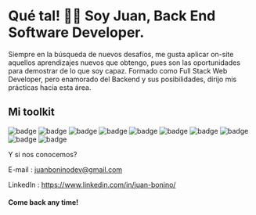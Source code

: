 # Qué tal! 👋🏽  Soy Juan, Back End Software Developer.

Siempre en la búsqueda de nuevos desafíos, me gusta aplicar on-site aquellos aprendizajes nuevos que obtengo, pues son las oportunidades para demostrar de lo que soy capaz. Formado como Full Stack Web Developer, pero enamorado del Backend y sus posibilidades, dirijo mis prácticas hacia esta área.



## Mi toolkit 
![badge](https://camo.githubusercontent.com/6cf9abe9d706421df40ff4feff208a5728df2b77f9eb21f24d09df00a0d69203/68747470733a2f2f696d672e736869656c64732e696f2f62616467652f547970655363726970742d3030374143433f7374796c653d666f722d7468652d6261646765266c6f676f3d74797065736372697074266c6f676f436f6c6f723d7768697465
)
![badge](https://img.shields.io/badge/Node.js-43853D?style=for-the-badge&logo=node.js&logoColor=white)
![badge](https://img.shields.io/badge/Express.js-404D59?style=for-the-badge)
![badge](https://img.shields.io/badge/sequelize-323330?style=for-the-badge&logo=sequelize&logoColor=blue)
![badge](https://img.shields.io/badge/Java-ED8B00?style=for-the-badge&logo=openjdk&logoColor=white)
![badge](https://img.shields.io/badge/Spring-6DB33F?style=for-the-badge&logo=spring&logoColor=white)
![badge](https://img.shields.io/badge/PostgreSQL-316192?style=for-the-badge&logo=postgresql&logoColor=white)
![badge](https://img.shields.io/badge/MySQL-005C84?style=for-the-badge&logo=mysql&logoColor=white)
![badge](https://img.shields.io/badge/MongoDB-4EA94B?style=for-the-badge&logo=mongodb&logoColor=white)
![badge](https://img.shields.io/badge/Jest-323330?style=for-the-badge&logo=Jest&logoColor=white)



Y si nos conocemos?

E-mail : juanboninodev@gmail.com

LinkedIn : https://www.linkedin.com/in/juan-bonino/


#### Come back any time!
